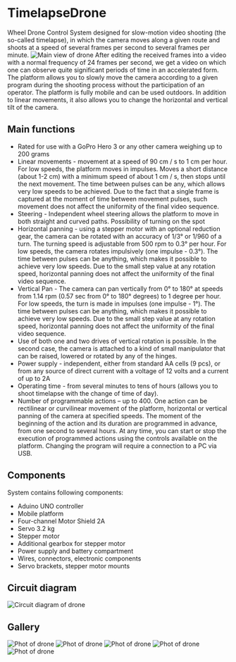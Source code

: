 # TimelapseDrone
Wheel Drone Control System designed for slow-motion video shooting (the so-called timelapse), in which the camera moves along a given route and shoots at a speed of several frames per second to several frames per minute.
![Main view of drone](https://github.com/Barabaniuk/TimelapseDrone/blob/main/Photo/TimelapseDrone.Photo_1.jpg)
After editing the received frames into a video with a normal frequency of 24 frames per second, we get a video on which one can observe quite significant periods of time in an accelerated form. The platform allows you to slowly move the camera according to a given program during the shooting process without the participation of an operator. The platform is fully mobile and can be used outdoors. In addition to linear movements, it also allows you to change the horizontal and vertical tilt of the camera.

## Main functions
* Rated for use with a GoPro Hero 3 or any other camera weighing up to 200 grams
* Linear movements - movement at a speed of 90 cm / s to 1 cm per hour. For low speeds, the platform moves in impulses. Moves a short distance (about 1-2 cm) with a minimum speed of about 1 cm / s, then stops until the next movement. The time between pulses can be any, which allows very low speeds to be achieved. Due to the fact that a single frame is captured at the moment of time between movement pulses, such movement does not affect the uniformity of the final video sequence.
* Steering - Independent wheel steering allows the platform to move in both straight and curved paths. Possibility of turning on the spot
* Horizontal panning - using a stepper motor with an optional reduction gear, the camera can be rotated with an accuracy of 1/3° or 1/960 of a turn. The turning speed is adjustable from 500 rpm to 0.3° per hour. For low speeds, the camera rotates impulsively (one impulse - 0.3°). The time between pulses can be anything, which makes it possible to achieve very low speeds. Due to the small step value at any rotation speed, horizontal panning does not affect the uniformity of the final video sequence.
* Vertical Pan - The camera can pan vertically from 0° to 180° at speeds from 1.14 rpm (0.57 sec from 0° to 180° degrees) to 1 degree per hour. For low speeds, the turn is made in impulses (one impulse - 1°). The time between pulses can be anything, which makes it possible to achieve very low speeds. Due to the small step value at any rotation speed, horizontal panning does not affect the uniformity of the final video sequence.
* Use of both one and two drives of vertical rotation is possible. In the second case, the camera is attached to a kind of small manipulator that can be raised, lowered or rotated by any of the hinges.
* Power supply - independent, either from standard AA cells (9 pcs), or from any source of direct current with a voltage of 12 volts and a current of up to 2A
* Operating time - from several minutes to tens of hours (allows you to shoot timelapse with the change of time of day).
* Number of programmable actions – up to 400. One action can be rectilinear or curvilinear movement of the platform, horizontal or vertical panning of the camera at specified speeds. The moment of the beginning of the action and its duration are programmed in advance, from one second to several hours.
At any time, you can start or stop the execution of programmed actions using the controls available on the platform. Changing the program will require a connection to a PC via USB.

## Components
System contains following components:
* Aduino UNO controller
* Mobile platform
* Four-channel Motor Shield 2A
* Servo 3.2 kg
* Stepper motor
* Additional gearbox for stepper motor
* Power supply and battery compartment
* Wires, connectors, electronic components
* Servo brackets, stepper motor mounts

## Circuit diagram
![Circuit diagram of drone](https://github.com/Barabaniuk/TimelapseDrone/blob/main/Circuit/TimelapseDrone.CircuitDiagram_EN.jpg)

## Gallery
![Phot of drone](https://github.com/Barabaniuk/TimelapseDrone/blob/main/Photo/TimelapseDrone.Photo_2.jpg)
![Phot of drone](https://github.com/Barabaniuk/TimelapseDrone/blob/main/Photo/TimelapseDrone.Photo_3.jpg)
![Phot of drone](https://github.com/Barabaniuk/TimelapseDrone/blob/main/Photo/TimelapseDrone.Photo_4.jpg)
![Phot of drone](https://github.com/Barabaniuk/TimelapseDrone/blob/main/Photo/TimelapseDrone.Photo_5.jpg)
![Phot of drone](https://github.com/Barabaniuk/TimelapseDrone/blob/main/Photo/TimelapseDrone.Photo_6.jpg)


